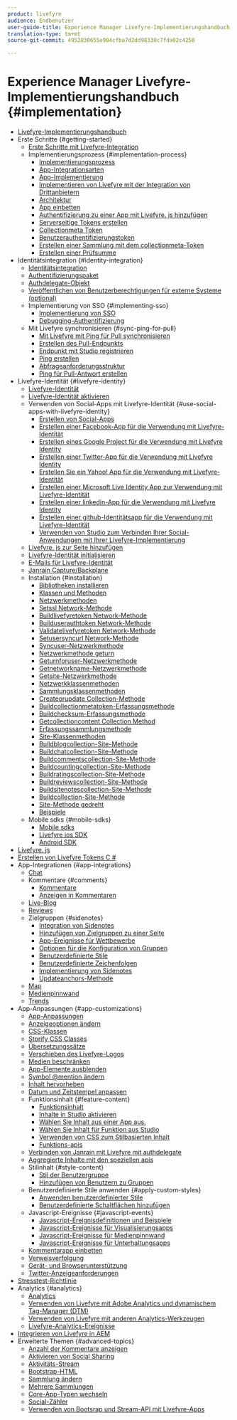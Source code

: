```yaml
---
product: livefyre
audience: Endbenutzer
user-guide-title: Experience Manager Livefyre-Implementierungshandbuch
translation-type: tm+mt
source-git-commit: 4952830655e904cfba7d2dd98338c7fda02c4250

---
```



# Experience Manager Livefyre-Implementierungshandbuch {#implementation}

+ [Livefyre-Implementierungshandbuch](home.md)
+ Erste Schritte {#getting-started}
   + [Erste Schritte mit Livefyre-Integration](c-getting-started/c-getting-started.md)
   + Implementierungsprozess {#implementation-process}
      + [Implementierungsprozess](c-getting-started/c-implementation-process/c-implementation-process.md)
      + [App-Integrationsarten](c-getting-started/c-implementation-process/c-app-integration-types.md)
      + [App-Implementierung](c-getting-started/designer-app-implementation.md)
      + [Implementieren von Livefyre mit der Integration von Drittanbietern](c-app-integrations/implement-livefyre-3rd-party.md)
      + [Architektur](c-getting-started/c-implementation-process/c-architecture.md)
      + [App einbetten](c-getting-started/c-implementation-process/c-using-livefyre.js-to-create-customize-and-use-apps-on-your-site.md)
      + [Authentifizierung zu einer App mit Livefyre. js hinzufügen](c-getting-started/c-implementation-process/c-add-authetication-to-an-app-using-livefyre.js.md)
      + [Serverseitige Tokens erstellen](c-getting-started/c-implementation-process/c-build-server-side-tokens.md)
      + [Collectionmeta Token](c-getting-started/c-implementation-process/c-collectionmeta-tokent.md)
      + [Benutzerauthentifizierungstoken](c-getting-started/c-implementation-process/c-user-auth-token.md)
      + [Erstellen einer Sammlung mit dem collectionmeta-Token](t-create-a-collectionmeta-token.md)
      + [Erstellen einer Prüfsumme](c-creating-a-checksum.md)
+ Identitätsintegration {#identity-integration}
   + [Identitätsintegration](t-about-identity-integration/t-about-identity-integration.md)
   + [Authentifizierungspaket](t-about-identity-integration/c-authorization-package.md)
   + [Authdelegate-Objekt](t-about-identity-integration/c-building-an-auth-delegate.md)
   + [Veröffentlichen von Benutzerberechtigungen für externe Systeme (optional)](t-about-identity-integration/c-posting-user-permissions-to-external-systems.md)
   + Implementierung von SSO {#implementing-sso}
      + [Implementierung von SSO](t-about-identity-integration/c-implementing-sso/c-implementing-sso.md)
      + [Debugging-Authentifizierung](t-about-identity-integration/c-implementing-sso/c-debugging-auth.md)
   + Mit Livefyre synchronisieren {#sync-ping-for-pull}
      + [Mit Livefyre mit Ping für Pull synchronisieren](t-about-identity-integration/t-sync-with-livefyre-using-ping-for-pull/t-sync-with-livefyre-using-ping-for-pull.md)
      + [Erstellen des Pull-Endpunkts](t-about-identity-integration/t-sync-with-livefyre-using-ping-for-pull/t-build-the-pull-endpoint.md)
      + [Endpunkt mit Studio registrieren](t-about-identity-integration/t-sync-with-livefyre-using-ping-for-pull/c-register-the-endpoint-with-studio.md)
      + [Ping erstellen](t-about-identity-integration/t-sync-with-livefyre-using-ping-for-pull/t-build-the-ping.md)
      + [Abfrageanforderungsstruktur](t-about-identity-integration/t-sync-with-livefyre-using-ping-for-pull/t-pull-request-structure.md)
      + [Ping für Pull-Antwort erstellen](t-about-identity-integration/t-sync-with-livefyre-using-ping-for-pull/c-build-the-ping-for-pull-response.md)
+ Livefyre-Identität {#livefyre-identity}
   + [Livefyre-Identität](c-livefyre-identity-comp/c-livefyre-identity-comp.md)
   + [Livefyre-Identität aktivieren](c-livefyre-identity-comp/t-enable-livefyre-identity.md)
   + Verwenden von Social-Apps mit Livefyre-Identität {#use-social-apps-with-livefyre-identity}
      + [Erstellen von Social-Apps](c-livefyre-identity-comp/t-create-your-social-apps.md)
      + [Erstellen einer Facebook-App für die Verwendung mit Livefyre-Identität](c-livefyre-identity-comp/t-create-a-facebook-app-for-use-with-livefyre-identity.md)
      + [Erstellen eines Google Project für die Verwendung mit Livefyre Identity](c-livefyre-identity-comp/t-create-a-google-project-for-use-with-livefyre-identity.md)
      + [Erstellen einer Twitter-App für die Verwendung mit Livefyre Identity](c-livefyre-identity-comp/t-create-a-twitter-app-for-use-with-livefyre-identity.md)
      + [Erstellen Sie ein Yahoo! App für die Verwendung mit Livefyre-Identität](c-livefyre-identity-comp/t-create-a-yahoo-app-for-use-with-livefyre-identity.md)
      + [Erstellen einer Microsoft Live Identity App zur Verwendung mit Livefyre-Identität](c-livefyre-identity-comp/t-create-a-microsoft-live-id-app-for-use-with-livefyre-identity.md)
      + [Erstellen einer linkedin-App für die Verwendung mit Livefyre Identity](c-livefyre-identity-comp/t-create-a-linkedin-app-for-use-with-livefyre-identity.md)
      + [Erstellen einer github-Identitätsapp für die Verwendung mit Livefyre-Identität](c-livefyre-identity-comp/c-create-a-github-identity.md)
      + [Verwenden von Studio zum Verbinden Ihrer Social-Anwendungen mit Ihrer Livefyre-Implementierung](c-livefyre-identity-comp/t-using-studio-to-connect-your-social-apps-to-your-livefyre-implementation.md)
   + [Livefyre. js zur Seite hinzufügen](c-livefyre-identity-comp/t-add-livefyre.js-to-the-page.md)
   + [Livefyre-Identität initialisieren](c-livefyre-identity-comp/t-initialize-livefyre-identity.md)
   + [E-Mails für Livefyre-Identität](c-livefyre-identity-comp/c-emails-for-livefyre-identity.md)
   + [Janrain Capture/Backplane](c-livefyre-identity-comp/c-janrain-capture-backplane-comp.md)
   + Installation {#installation}
      + [Bibliotheken installieren](c-installing-libraries/c-installing-libraries.md)
      + [Klassen und Methoden](c-installing-libraries/c-methods-livefyre.md)
      + [Netzwerkmethoden](c-installing-libraries/c-network-methods.md)
      + [Setssl Network-Methode](c-installing-libraries/r-setssl-method.md)
      + [Buildlivefyretoken Network-Methode](c-installing-libraries/r-buildlivefyretoken-method.md)
      + [Builduserauthtoken Network-Methode](c-installing-libraries/r-builduserauthtoken-method.md)
      + [Validatelivefyretoken Network-Methode](c-installing-libraries/c-validatelivefyretoken-network-method.md)
      + [Setusersyncurl Network-Methode](c-installing-libraries/r-setusersyncurl-method.md)
      + [Syncuser-Netzwerkmethode](c-installing-libraries/r-syncuser-method.md)
      + [Netzwerkmethode geturn](c-installing-libraries/r-geturn-method.md)
      + [Geturnforuser-Netzwerkmethode](c-installing-libraries/r-geturnforuser-method.md)
      + [Getnetworkname-Netzwerkmethode](c-installing-libraries/r-getnetworkname-method.md)
      + [Getsite-Netzwerkmethode](c-installing-libraries/r-getsite-method.md)
      + [Netzwerkklassenmethoden](c-installing-libraries/c-network-class-methods.md)
      + [Sammlungsklassenmethoden](c-installing-libraries/c-collection-methods.md)
      + [Createorupdate Collection-Methode](c-installing-libraries/r-createorupdate-collection-method.md)
      + [Buildcollectionmetatoken-Erfassungsmethode](c-installing-libraries/r-buildcollectionmetatoken-collection-method.md)
      + [Buildchecksum-Erfassungsmethode](c-installing-libraries/r-buildchecksum-collection-method.md)
      + [Getcollectioncontent Collection Method](c-installing-libraries/t-getcollectioncontent-collection-method.md)
      + [Erfassungssammlungsmethode](c-installing-libraries/r-geturn-collection-method.md)
      + [Site-Klassenmethoden](c-installing-libraries/c-site-methods.md)
      + [Buildblogcollection-Site-Methode](c-installing-libraries/r-buildblogcollection-site-method.md)
      + [Buildchatcollection-Site-Methode](c-installing-libraries/r-buildchatcollection-site-method.md)
      + [Buildcommentscollection-Site-Methode](c-installing-libraries/r-buildcommentscollection-site-method.md)
      + [Buildcountingcollection-Site-Methode](c-installing-libraries/r-buildcountingcollection-site-method.md)
      + [Buildratingscollection-Site-Methode](c-installing-libraries/r-buildratingscollection-site-method.md)
      + [Buildreviewscollection-Site-Methode](c-installing-libraries/r-buildreviewscollection-site-method.md)
      + [Buildsitenotescollection-Site-Methode](c-installing-libraries/r-buildsitenotescollection-site-method.md)
      + [Buildcollection-Site-Methode](c-installing-libraries/r-buildcollection-site-method.md)
      + [Site-Methode gedreht](c-installing-libraries/r-geturn-site-method.md)
      + [Beispiele](c-installing-libraries/c-libraries-examples.md)
   + Mobile sdks {#mobile-sdks}
      + [Mobile sdks](c-mobile-sdks/c-mobile-sdks.md)
      + [Livefyre ios SDK](c-mobile-sdks/c-livefyre-ios-sdk.md)
      + [Android SDK](c-mobile-sdks/c-android-sdk.md)
+ [Livefyre. js](c-livefyre.js.md)
+ [Erstellen von Livefyre Tokens C #](c-creating-livefyre-tokens-c-.md)
+ App-Integrationen {#app-integrations}
   + [Chat](c-app-integrations/c-app-integratios-chat.md)
   + Kommentare {#comments}
      + [Kommentare](c-app-integrations/c-comments-integration/c-comments-integration.md)
      + [Anzeigen in Kommentaren](c-app-integrations/c-comments-integration/c-ads-in-comments-integration.md)
   + [Live-Blog](c-app-integrations/c-live-blog-integration.md)
   + [Reviews](c-app-integrations/c-reviews-integration.md)
   + Zielgruppen {#sidenotes}
      + [Integration von Sidenotes](c-app-integrations/c-sidenotes-integration/r-sidenotes-integration.md)
      + [Hinzufügen von Zielgruppen zu einer Seite](c-app-integrations/c-sidenotes-integration/r-adding-sidenotes-to-a-page.md)
      + [App-Ereignisse für Wettbewerbe](c-app-integrations/c-sidenotes-integration/r-app-events.md)
      + [Optionen für die Konfiguration von Gruppen](c-app-integrations/c-sidenotes-integration/r-configuration-options.md)
      + [Benutzerdefinierte Stile](c-app-integrations/c-sidenotes-integration/r-custom-styles.md)
      + [Benutzerdefinierte Zeichenfolgen](c-app-integrations/c-sidenotes-integration/r-custom-strings.md)
      + [Implementierung von Sidenotes](c-app-integrations/c-sidenotes-integration/r-sidenotes-implementation.md)
      + [Updateanchors-Methode](c-app-integrations/c-sidenotes-integration/update-anchors-method.md)
   + [Map](c-app-integrations/c-map-integration.md)
   + [Medienpinnwand](c-app-integrations/c-media-wall-integration.md)
   + [Trends](c-app-integrations/c-trending-integration.md)
+ App-Anpassungen {#app-customizations}
   + [App-Anpassungen](c-app-customizations/c-app-customizations.md)
   + [Anzeigeoptionen ändern](c-app-customizations/c-change-display-options.md)
   + [CSS-Klassen](c-app-customizations/c-css-classes.md)
   + [Storify CSS Classes](c-app-customizations/c-storify-css-classes.md)
   + [Übersetzungssätze](c-app-customizations/c-translation-sets.md)
   + [Verschieben des Livefyre-Logos](c-app-customizations/c-move-the-livefyre-logo.md)
   + [Medien beschränken](c-app-customizations/c-restrict-media.md)
   + [App-Elemente ausblenden](c-app-customizations/c-hide-app-elements.md)
   + [Symbol @mention ändern](c-app-customizations/c-change-mention-icon.md)
   + [Inhalt hervorheben](c-app-customizations/c-highlight-content.md)
   + [Datum und Zeitstempel anpassen](c-app-customizations/c-date-time-stamp.md)
   + Funktionsinhalt {#feature-content}
      + [Funktionsinhalt](c-app-customizations/t-feature-content.md)
      + [Inhalte in Studio aktivieren](c-app-customizations/t-enable-featuring-content-in-studio.md)
      + [Wählen Sie Inhalt aus einer App aus.](c-app-customizations/t-select-content-to-feature.md)
      + [Wählen Sie Inhalt für Funktion aus Studio](c-app-customizations/t-select-content-to-feature-from-studio.md)
      + [Verwenden von CSS zum Stilbasierten Inhalt](c-app-customizations/c-use-css-to-style-featured-content.md)
      + [Funktions-apis](c-app-customizations/c-feature-apis.md)
   + [Verbinden von Janrain mit Livefyre mit authdelegate](c-app-customizations/c-connecting-janrain-to-livefyre-using-authdelegate.md)
   + [Aggregierte Inhalte mit den speziellen apis](c-app-customizations/c-aggregated-featured-content-using-the-featured-apis.md)
   + Stilinhalt {#style-content}
      + [Stil der Benutzergruppe](c-app-customizations/c-style-user-group-content.md)
      + [Hinzufügen von Benutzern zu Gruppen](c-app-customizations/c-adding-users-to-groups.md)
   + Benutzerdefinierte Stile anwenden {#apply-custom-styles}
      + [Anwenden benutzerdefinierter Stile](c-app-customizations/c-applying-custom-styles-.md)
      + [Benutzerdefinierte Schaltflächen hinzufügen](c-app-customizations/t-add-custom-buttons.md)
   + Javascript-Ereignisse {#javascript-events}
      + [Javascript-Ereignisdefinitionen und Beispiele](c-app-customizations/c-javascript-events.md)
      + [Javascript-Ereignisse für Visualisierungsapps](c-app-customizations/c-javascript-events-for-visualization-apps.md)
      + [Javascript-Ereignisse für Medienpinnwand](c-app-customizations/c-javascript-events-media-wall.md)
      + [Javascript-Ereignisse für Unterhaltungsapps](c-app-customizations/c-javascript-events-for-conversation-apps.md)
   + [Kommentarapp einbetten](c-app-customizations/c-embed-a-comments-app.md)
   + [Verweisverfolgung](c-app-customizations/c-referral-tracking.md)
   + [Gerät- und Browserunterstützung](c-app-customizations/c-device-and-browser-support.md)
   + [Twitter-Anzeigeanforderungen](c-app-customizations/c-twitter-display-requirements.md)
+ [Stresstest-Richtlinie](c-stress-test-policy.md)
+ Analytics {#analytics}
   + [Analytics](livefyre-analytics/livefyre-analytics.md)
   + [Verwenden von Livefyre mit Adobe Analytics und dynamischem Tag-Manager (DTM)](livefyre-analytics/c-use-livefyre-with-adobe-analytics.md)
   + [Verwenden von Livefyre mit anderen Analytics-Werkzeugen](livefyre-analytics/c-livefyre-analytics.md)
   + [Livefyre-Analytics-Ereignisse](livefyre-analytics/c-livefyre-analytics-events.md)
+ [Integrieren von Livefyre in AEM](c-livefyre-aem-integration.md)
+ Erweiterte Themen {#advanced-topics}
   + [Anzahl der Kommentare anzeigen](c-advanced-topics/t-display-comment-count.md)
   + [Aktivieren von Social Sharing](c-advanced-topics/c-enabling-social-sharing.md)
   + [Aktivitäts-Stream](c-advanced-topics/c-activity-stream.md)
   + [Bootstrap-HTML](c-advanced-topics/c-bootstrap-html.md)
   + [Sammlung ändern](c-advanced-topics/c-change-collection.md)
   + [Mehrere Sammlungen](c-advanced-topics/c-multiple-collections.md)
   + [Core-App-Typen wechseln](c-advanced-topics/c-switch-core-app-types.md)
   + [Social-Zähler](c-advanced-topics/c-social-counter.md)
   + [Verwenden von Bootsrap und Stream-API mit Livefyre-Apps](c-advanced-topics/bootstrap-stream-api.md)
